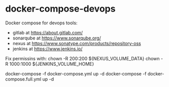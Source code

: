 # docker-compose-devops
Docker compose for devops tools:
* gitlab at https://about.gitlab.com/
* sonarqube at https://www.sonarqube.org/
* nexus at https://www.sonatype.com/products/repository-oss
* jenkins at https://www.jenkins.io/

Fix permissins with:
chown -R 200:200 ${NEXUS_VOLUME_DATA}
chown -R 1000:1000 ${JENKINS_VOLUME_HOME}

docker-compose -f docker-compose.yml up -d
docker-compose -f docker-compose.full.yml up -d
